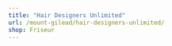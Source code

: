 ```yaml
---
title: "Hair Designers Unlimited"
url: /mount-gilead/hair-designers-unlimited/
shop: Friseur
---
```

